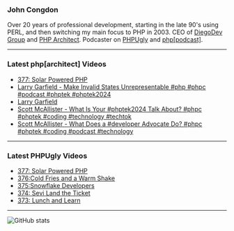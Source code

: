 ### John Congdon

Over 20 years of professional development, starting in the late 90's using PERL, and then switching my main focus to PHP in 2003.
CEO of [DiegoDev Group][ws_diegodev] and [PHP Architect][ws_phparch].
Podcaster on [PHPUgly][ws_phpugly] and [php[podcast]][ws_phparch].

---

### Latest php[architect] Videos
<!-- PHPARCHITECT:START -->
- [377: Solar Powered PHP](https://www.youtube.com/watch?v=oaeO6rKTNSk)
- [Larry Garfield - Make Invalid States Unrepresentable #php #phpc #podcast #phptek #phptek2024](https://www.youtube.com/watch?v=gQsNKZxc_eM)
- [Larry Garfield](https://www.youtube.com/watch?v=6yrFjOxYKVQ)
- [Scott McAllister - What Is Your #phptek2024 Talk About? #phpc #phptek #coding #technology #techtok](https://www.youtube.com/watch?v=sV_5cGJritA)
- [Scott McAllister - What Does a #developer Advocate Do? #phpc #phptek #coding #podcast #technology](https://www.youtube.com/watch?v=gioY5pBj2HU)
<!-- PHPARCHITECT:END -->

---

### Latest PHPUgly Videos
<!-- PHPUGLY:START -->
- [377: Solar Powered PHP](https://www.youtube.com/watch?v=ajtW3hwygRM)
- [376:Cold Fries and a Warm Shake](https://www.youtube.com/watch?v=jZqV2BmfcIE)
- [375:Snowflake Developers](https://www.youtube.com/watch?v=T6eeP8TzKAs)
- [374: Sevi Land the Ticket](https://www.youtube.com/watch?v=BFHIqynbhCs)
- [373: Lunch and Learn](https://www.youtube.com/watch?v=GblaBaKJkEs)
<!-- PHPUGLY:END -->

---

![GitHub stats](https://github-readme-stats.vercel.app/api?username=johncongdon&show_icons=true&hide_border=true&hide=stars&count_private=true)  


[ws_diegodev]: https://www.diegodev.com
[ws_phparch]: https://www.phparch.com
[ws_phpugly]: https://www.phpugly.com
